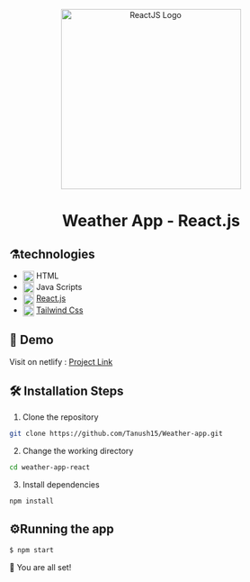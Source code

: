 <p align="center">
  <a href="https://reactjs.org/" target="blank"><img src="https://www.datocms-assets.com/14946/1638186862-reactjs.png" width="320" alt="ReactJS Logo" /></a>
</p>

  <h1 align="center"> 
      Weather App - React.js
  </h1>
  
  
  ## ⚗️technologies
- <img alt="html"  src="https://skillicons.dev/icons?i=html" width="20" height="20" align="center" /> HTML
- <img alt="js"  src="https://skillicons.dev/icons?i=js" width="20" height="20" align="center" /> Java Scripts
- <img alt="react"  src="https://skillicons.dev/icons?i=react" width="20" height="20" align="center" /> [React.js](https://reactjs.org/)
- <img alt="tailwind"  src="https://skillicons.dev/icons?i=tailwind" width="20" height="20" align="center" /> [Tailwind Css](https://tailwindcss.com/)


## 🚀 Demo

Visit on netlify : [Project Link](https://easy-for3cast.netlify.app/)


## 🛠️ Installation Steps

1. Clone the repository

```bash
git clone https://github.com/Tanush15/Weather-app.git
```

2. Change the working directory

```bash
cd weather-app-react
```

3. Install dependencies

```bash
npm install
```

## ⚙️Running the app

```bash
$ npm start
```

🌟 You are all set!


